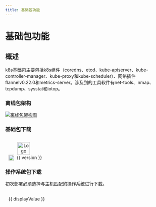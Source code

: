 ```yaml
---
title: 基础包功能
---
```

# 基础包功能
## 概述

k8s基础包主要包括k8s组件（coredns、etcd、kube-apiserver、kube-controller-manager、kube-proxy和kube-scheduler）、网络插件flannelv0.22.0和metrics-server。涉及到的工具软件有net-tools、nmap、tcpdump、sysstat和iotop。


### 离线包架构

[![离线包架构图](/images/offlinefw.png)](/images/offlinefw.png)

### 基础包下载

<center>
    <div style="display: flex;margin-top: 30px">
      <a-form-item field="k8sVersion" style="margin-left: 10px;">
        <template #label>
          <strong>基础版本</strong>
        </template>
        <img :src="k8sLogoImg" alt="Logo" style="width: 40px; height: 40px; margin-right: 10px;">
        <a-select
          :model-value="k8sVersion"
          @change="handleChanged"
          :style="{ width: '170px', height: '40px' }"
          placeholder="请选择版本"
        >
        <a-option v-for="version in k8sVersions" :key="version" :value="version">
          <div style="display: flex; align-items: center;">
            <img :src="`/images/kubernetes-${version.substring(0,5)}.png`" alt="Logo" style="width: 18px; height: 18px; margin-right: 8px;">
            <span>{{ version }}</span>
          </div>
        </a-option>
        </a-select>
      </a-form-item>
    <a-button type="primary" shape="round" size="medium" :style="{ width: '80px',height: '40px',left: '-300px'}" @click="handleDownload(k8sVersion)">
      <template #icon>
        <icon-download />
      </template>
      <template #default>下载</template>
    </a-button>
    </div>
</center>

### 操作系统包下载

初次部署必须选择与主机匹配的操作系统进行下载。

<center>
      <div style="display: flex; margin-top: 30px">
        <a-form-item field="extendRelease" style="margin-left: 10px;">
        <template #label>
          <strong>操作系统</strong>
        </template>
          <a-select
            :model-value="extendRelease"
            @change="handleExtendReleaseChanged"
            :style="{ width: '170px', height: '40px' }"
            placeholder="请选择版本"
          >
          <a-option v-for="(actualValue, displayValue) in linuxReleaseMapping" :key="displayValue" :value="displayValue">
          {{ displayValue }}
          </a-option>
          </a-select>
        </a-form-item>
        <a-button type="primary" shape="round" size="medium" :style="{ width: '80px', height: '40px',left: '-330px' }" @click="handleDownloadExtendRelease(extendRelease)">
          <template #icon>
            <icon-download />
          </template>
          <template #default>下载</template>
        </a-button>
      </div>
</center>

<script setup>
import { ref, computed } from 'vue'
const extendRelease = ref("openEuler_22.03");
const k8sVersion = ref("v1.25.16");

const k8sVersions = ref([
  "v1.25.16",
  "v1.26.13",
  "v1.27.10",
  "v1.28.12",
  "v1.29.7",
  "v1.30.4",
  ]);

const linuxReleaseMapping = {
  "openEuler_22.03": "openEuler_22.03_LTS-SP4",
  "Rocky_9.5": "Rocky_9.5_Blue_Onyx",
  "Ubuntu_22.04.5": "Ubuntu_22.04.5_LTS",
  "CentOS_7": "CentOS_7_Core",
};

const k8sLogoImg = computed(() => {
  return `/images/kubernetes-${k8sVersion.value.substring(0,5)}.png`;
});

const handleK8sVersionChanged = async (version) => {
  k8sVersion.value = version;
  //k8sLogoImg.value = `images/kubernetes-${version.substring(0,4)}.png`
  // console.log(k8sLogoImg.value);
}

const handleDownload = async (version) => {
  console.log(version)
  var a = document.createElement('a');
  a.href = `/offline/base_k8s_${version}.tgz`; // Change this to the path of your file
  a.download = `base_k8s_${version}.tgz`; // You can set this to a default filename
  document.body.appendChild(a);
  a.click();
  document.body.removeChild(a);
}


const handleChanged = async (version) => {
  k8sVersion.value = version;
}

const handleExtendReleaseChanged = async (release) => {
  // Use the mapping to get the actual value
  extendRelease.value = release;
  console.log(extendRelease.value);
}

const handleDownloadExtendRelease = async (release) => {
  const actualRelease = linuxReleaseMapping[release] || release;
  var a = document.createElement('a');
  a.href = `/offline/extend_${actualRelease}.tgz`; // Adjust the path as needed
  a.download = `extend_${actualRelease}.tgz`;
  document.body.appendChild(a);
  a.click();
  document.body.removeChild(a);
}




</script>